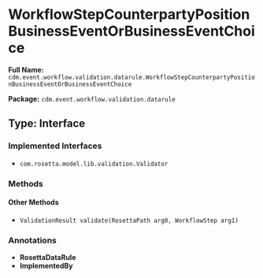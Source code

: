 # WorkflowStepCounterpartyPositionBusinessEventOrBusinessEventChoice

**Full Name:** `cdm.event.workflow.validation.datarule.WorkflowStepCounterpartyPositionBusinessEventOrBusinessEventChoice`

**Package:** `cdm.event.workflow.validation.datarule`

## Type: Interface

### Implemented Interfaces

- `com.rosetta.model.lib.validation.Validator`

### Methods

#### Other Methods

- `ValidationResult validate(RosettaPath arg0, WorkflowStep arg1)`

### Annotations

- **RosettaDataRule**
- **ImplementedBy**

